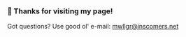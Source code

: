 ### 👋 Thanks for visiting my page!
Got questions? Use good ol' e-mail: [mwllgr@inscomers.net](mailto:mwllgr@inscomers.net)
